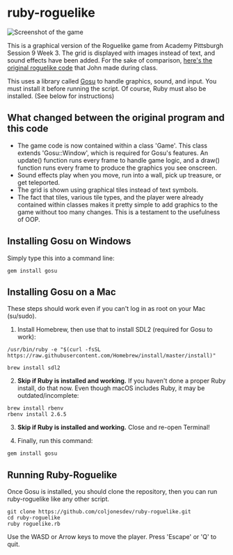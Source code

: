 # ruby-roguelike

![Screenshot of the game](https://github.com/coljonesdev/ruby-roguelike/blob/master/assets/screenshot.png "Screenshot")

This is a graphical version of the Roguelike game from Academy Pittsburgh Session 9 Week 3. The grid is displayed with images instead of text, and sound effects have been added. For the sake of comparison, [here's the original roguelike code](https://gist.github.com/coljonesdev/a069a3fcb4502431d3d95566d466f6b0) that John made during class.

This uses a library called [Gosu](https://www.libgosu.org/index.html) to handle graphics, sound, and input. You must install it before running the script. Of course, Ruby must also be installed. (See below for instructions)

## What changed between the original program and this code
* The game code is now contained within a class 'Game'. This class extends 'Gosu::Window', which is required for Gosu's features. An update() function runs every frame to handle game logic, and a draw() function runs every frame to produce the graphics you see onscreen.
* Sound effects play when you move, run into a wall, pick up treasure, or get teleported.
* The grid is shown using graphical tiles instead of text symbols.
* The fact that tiles, various tile types, and the player were already contained within classes makes it pretty simple to add graphics to the game without too many changes. This is a testament to the usefulness of OOP.

## Installing Gosu on Windows
Simply type this into a command line:
```
gem install gosu
```

## Installing Gosu on a Mac
These steps should work even if you can't log in as root on your Mac (su/sudo).

1. Install Homebrew, then use that to install SDL2 (required for Gosu to work):
```
/usr/bin/ruby -e "$(curl -fsSL https://raw.githubusercontent.com/Homebrew/install/master/install)"

brew install sdl2
```

2. __Skip if Ruby is installed and working.__ If you haven't done a proper Ruby install, do that now. Even though macOS includes Ruby, it may be outdated/incomplete:
```
brew install rbenv
rbenv install 2.6.5
```

3. __Skip if Ruby is installed and working.__ Close and re-open Terminal!

4. Finally, run this command:
```
gem install gosu
```

## Running Ruby-Roguelike
Once Gosu is installed, you should clone the repository, then you can run ruby-roguelike like any other script.
```
git clone https://github.com/coljonesdev/ruby-roguelike.git
cd ruby-roguelike
ruby roguelike.rb
```
Use the WASD or Arrow keys to move the player. Press 'Escape' or 'Q' to quit.
